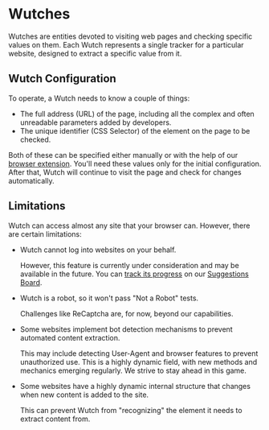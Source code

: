 # Wutches

Wutches are entities devoted to visiting web pages and checking specific values on them. Each Wutch represents a single tracker for a particular website, designed to extract a specific value from it.

## Wutch Configuration

To operate, a Wutch needs to know a couple of things:
- The full address (URL) of the page, including all the complex and often unreadable parameters added by developers.
- The unique identifier (CSS Selector) of the element on the page to be checked.

Both of these can be specified either manually or with the help of our [browser extension](https://wutch.net/docs/chrome-extension). You'll need these values only for the initial configuration. After that, Wutch will continue to visit the page and check for changes automatically.

## Limitations

Wutch can access almost any site that your browser can. However, there are certain limitations:

- Wutch cannot log into websites on your behalf.
  <p className="description">However, this feature is currently under consideration and may be available in the future. You can <a href="https://shipright.community/wutch/5f1b2cbc4669139528dc53e5">track its progress</a> on our <a href="https://shipright.community/wutch">Suggestions Board</a>.</p>
- Wutch is a robot, so it won't pass "Not a Robot" tests.
  <p className="description">Challenges like ReCaptcha are, for now, beyond our capabilities.</p>
- Some websites implement bot detection mechanisms to prevent automated content extraction.
  <p className="description">This may include detecting User-Agent and browser features to prevent unauthorized use. This is a highly dynamic field, with new methods and mechanics emerging regularly. We strive to stay ahead in this game.</p>
- Some websites have a highly dynamic internal structure that changes when new content is added to the site.
  <p className="description">This can prevent Wutch from "recognizing" the element it needs to extract content from.</p>